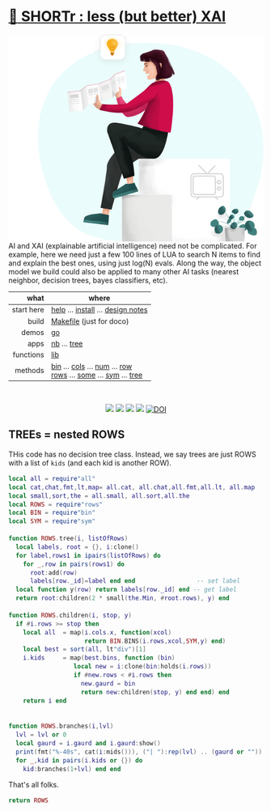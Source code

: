 # [:high_brightness: SHORTr : less (but better) XAI](all.md)

<!-- a href="all.md"><img align=right width=500 src="https://ernesto.net/wp-content/uploads/2021/01/img6-home5.png"></a --->
<a href="all.md"><img align=right width=600 src="xai4.png"></a>

AI and XAI (explainable artificial intelligence) need not be complicated.
For example, here we need just a few 100 lines of LUA to search
N items to  find and explain the best ones, using just log(N) evals. Along the way,
the object model we build could also be applied to  many other AI tasks (nearest neighbor,
decision trees, bayes classifiers, etc).



|       what | where                                                                                                                                                                                     |
|-----------:|-------------------------------------------------------------------------------------------------------------------------------------------------------------------------------------------|
| start here | [help](all.md) &hellip;  [install](/INSTALL.md) &hellip; [design notes](design.md)                                                                                                        |
|      build | [Makefile](https://github.com/timm/shortr/blob/master/etc/src/Makefile) (just for doco)                                                                                                   |
|      demos | [go](go.md)                                                                                                                                                                               |
|       apps | [nb](nb.md) &hellip; [tree](tree.md)                                                                                                                                                      |
|  functions | [lib](lib.md)                                                                                                                                                                             |
|    methods | [bin](bin.md) &hellip; [cols](cols.md) &hellip; [num](num.md) &hellip; [row](row.md)<br> [rows](rows.md) &hellip; [some](some.md) &hellip; [sym](sym.md) &hellip; [tree](tree.md) |

<br clear=all>
<p align=center>
<a href=".."><img src="https://img.shields.io/badge/Lua-%232C2D72.svg?logo=lua&logoColor=white"></a>
<a href=".."><img src="https://img.shields.io/badge/checked--by-syntastic-yellow?logo=Checkmarx&logoColor=white"></a>
<a href="https://github.com/timm/shortr/actions/workflows/tests.yml"><img src="https://github.com/timm/shortr/actions/workflows/tests.yml/badge.svg"></a>
<a href="https://opensource.org/licenses/BSD-2-Clause"><img  src="https://img.shields.io/badge/License-BSD%202--Clause-orange.svg?logo=opensourceinitiative&logoColor=white"></a>
<a href="https://zenodo.org/badge/latestdoi/206205826"> <img  src="https://zenodo.org/badge/206205826.svg" alt="DOI"></a> 
</p>

## TREEs = nested ROWS
THis code has no decision tree class. Instead, we say trees are just ROWS
with a list of `kids` (and each kid is another ROW).



```lua
local all = require"all"
local cat,chat,fmt,lt,map= all.cat, all.chat,all.fmt,all.lt, all.map
local small,sort,the = all.small, all.sort,all.the
local ROWS = require"rows"
local BIN = require"bin"
local SYM = require"sym"

function ROWS.tree(i, listOfRows)
  local labels, root = {}, i:clone()
  for label,rows1 in ipairs(listOfRows) do
    for _,row in pairs(rows1) do
      root:add(row)
      labels[row._id]=label end end                 -- set label
  local function y(row) return labels[row._id] end -- get label
  return root:children(2 * small(the.Min, #root.rows), y) end

function ROWS.children(i, stop, y)
  if #i.rows >= stop then
    local all  = map(i.cols.x, function(xcol) 
                     return BIN.BINS(i.rows,xcol,SYM,y) end) 
    local best = sort(all, lt"div")[1]
    i.kids     = map(best.bins, function (bin)
                  local new = i:clone(bin:holds(i.rows))
                  if #new.rows < #i.rows then
                    new.gaurd = bin
                    return new:children(stop, y) end end) end
    return i end


function ROWS.branches(i,lvl)
  lvl = lvl or 0
  local gaurd = i.gaurd and i.gaurd:show()
  print(fmt("%-40s", cat(i:mids())), ("| "):rep(lvl) .. (gaurd or ""))
  for _,kid in pairs(i.kids or {}) do 
    kid:branches(1+lvl) end end
```


That's all folks.



```lua
return ROWS
```


